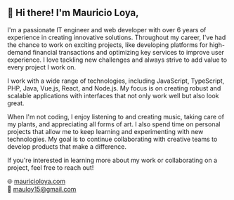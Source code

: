 ## 👋 Hi there! I'm Mauricio Loya,

I'm a passionate IT engineer and web developer with over 6 years of experience in creating innovative solutions. Throughout my career, I've had the chance to work on exciting projects, like developing platforms for high-demand financial transactions and optimizing key services to improve user experience. I love tackling new challenges and always strive to add value to every project I work on.

I work with a wide range of technologies, including JavaScript, TypeScript, PHP, Java, Vue.js, React, and Node.js. My focus is on creating robust and scalable applications with interfaces that not only work well but also look great.

When I'm not coding, I enjoy listening to and creating music, taking care of my plants, and appreciating all forms of art. I also spend time on personal projects that allow me to keep learning and experimenting with new technologies. My goal is to continue collaborating with creative teams to develop products that make a difference.

If you're interested in learning more about my work or collaborating on a project, feel free to reach out!

🌐 [mauricioloya.com](https://mauricioloya.com)  
📧 mauloy15@gmail.com
